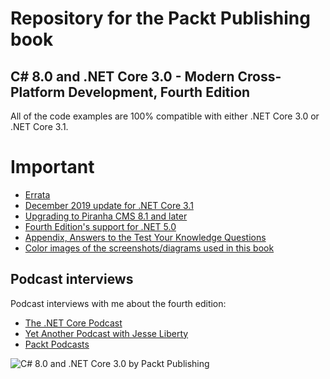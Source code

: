 # Repository for the Packt Publishing book
## C# 8.0 and .NET Core 3.0 - Modern Cross-Platform Development, Fourth Edition
All of the code examples are 100% compatible with either .NET Core 3.0 or .NET Core 3.1.

# Important
- [Errata](errata.md)
- [December 2019 update for .NET Core 3.1](december-2019-update.md)
- [Upgrading to Piranha CMS 8.1 and later](piranha-cms.md)
- [Fourth Edition's support for .NET 5.0](dotnet5.md)
- [Appendix, Answers to the Test Your Knowledge Questions](https://static.packt-cdn.com/downloads/9781788478120_Appendix_Answers_to_the_Test_Your_Knowledge_Questions.pdf)
- [Color images of the screenshots/diagrams used in this book](https://static.packt-cdn.com/downloads/9781788478120_ColorImages.pdf)

## Podcast interviews

Podcast interviews with me about the fourth edition:
- [The .NET Core Podcast](https://dotnetcore.show/episode-44-learning-net-core-with-mark-j-price/)
- [Yet Another Podcast with Jesse Liberty](http://jesseliberty.com/2020/02/23/mark-price-c-net-core/)
- [Packt Podcasts](https://soundcloud.com/packt-podcasts/csharp-8-dotnet-core-3-the-evolution-of-the-microsoft-ecosystem)

![C# 8.0 and .NET Core 3.0 by Packt Publishing](https://github.com/markjprice/cs8dotnetcore3/blob/master/B08882_cover.jpeg)
